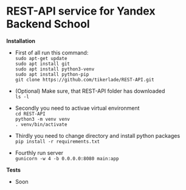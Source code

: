 # REST-API service for Yandex Backend School

**Installation**

- First of all run this command:</br>
`sudo apt-get update`</br>
`sudo apt install git`</br>
`sudo apt install python3-venv`</br>
`sudo apt install python-pip`</br>
`git clone https://github.com/tikerlade/REST-API.git`

- (Optional) Make sure, that REST-API folder has downloaded</br>
`ls -l`

- Secondly you need to activae virtual environment</br>
`cd REST-API`</br>
`python3 -m venv venv`</br>
`. venv/bin/activate`

- Thirdly you need to change directory and install python packages</br>
`pip install -r requirements.txt`

- Fourthly run server</br>
`gunicorn -w 4 -b 0.0.0.0:8080 main:app`

**Tests**
- Soon
